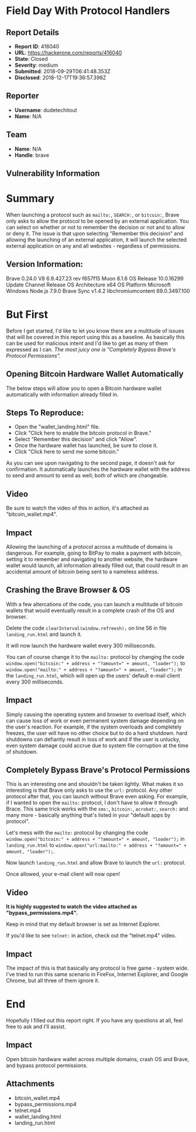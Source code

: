 # Field Day With Protocol Handlers

## Report Details
- **Report ID**: 416040
- **URL**: https://hackerone.com/reports/416040
- **State**: Closed
- **Severity**: medium
- **Submitted**: 2018-09-29T06:41:48.353Z
- **Disclosed**: 2018-12-17T19:36:57.398Z

## Reporter
- **Username**: dudetechitout
- **Name**: N/A

## Team
- **Name**: N/A
- **Handle**: brave

## Vulnerability Information
Summary
=====================

When launching a protocol such as ```mailto:```, ```SEARCH:```, or ```bitcoin:```, Brave only asks to allow the protocol to be opened by an external application. You can select on whether or not to remember the decision or not and to allow or deny it. The issue is that upon selecting "Remember this decision" and allowing the launching of an external application, it will launch the selected external application on any and all websites - regardless of permissions.

## Version Information: 

Brave	0.24.0
V8	6.9.427.23
rev	f657f15
Muon	8.1.6
OS Release	10.0.16299
Update Channel	Release
OS Architecture	x64
OS Platform	Microsoft Windows
Node.js	7.9.0
Brave Sync	v1.4.2
libchromiumcontent	69.0.3497.100


But First
=====================

Before I get started, I'd like to let you know there are a multitude of issues that will be covered in this report using this as a baseline. As basically this can be used for malicious intent and I'd like to get as many of them expressed as I can. *The most juicy one is "Completely Bypass Brave's Protocol Permissions".*

Opening Bitcoin Hardware Wallet Automatically
---------------------
The below steps will allow you to open a Bitcoin hardware wallet automatically with information already filled in.

## Steps To Reproduce:

 * Open the "wallet_landing.html" file.
 * Click "Click here to enable the bitcoin protocol in Brave."
 * Select "Remember this decision" and click "Allow".
 * Once the hardware wallet has launched, be sure to close it.
 * Click "Click here to send me some bitcoin."

As you can see upon navigating to the second page, it doesn't ask for confirmation. It automatically launches the hardware wallet with the address to send and amount to send as well; both of which are changeable.

## Video

Be sure to watch the video of this in action, it's attached as "bitcoin_wallet.mp4".

## Impact

Allowing the launching of a protocol across a multitude of domains is dangerous. For example, going to BitPay to make a payment with bitcoin, setting it to remember and navigating to another website, the hardware wallet would launch, all information already filled out, that could result in an accidental amount of bitcoin being sent to a nameless address.

Crashing the Brave Browser & OS
---------------------
With a few altercations of the code, you can launch a multitude of bitcoin wallets that would eventually result in a complete crash of the OS and browser.

Delete the code ```clearInterval(window.refreesh);``` on line 56 in file ```landing_run.html``` and launch it.

It will now launch the hardware wallet every 300 milliseconds.

You can of course change it to the ```mailto:``` protocol by changing the code ```window.open("bitcoin:" + address + "?amount=" + amount, "loader");``` to ```window.open("mailto:" + address + "?amount=" + amount, "loader");``` in the ```landing_run.html```, which will open up the users' default e-mail client every 300 milliseconds.

## Impact

Simply causing the operating system and browser to overload itself, which can cause loss of work or even permanent system damage depending on the user's reaction. For example, if the system overloads and completely freezes, the user will have no other choice but to do a hard shutdown. hard shutdowns can defiantly result in loss of work and if the user is unlucky, even system damage could accrue due to system file corruption at the time of shutdown.

Completely Bypass Brave's Protocol Permissions
---------------------
This is an interesting one and shouldn't be taken lightly. What makes it so interesting is that Brave only asks to use the ```url:``` protocol. Any other protocol after that, you can launch without Brave even asking. For example, if I wanted to open the ```mailto:``` protocol, I don't have to allow it through Brace. This same trick works with the ```sms:```, ```bitcoin:```, ```acrobat:```, ```search:``` and many more - basically anything that's listed in your "default apps by protocol".

Let's mess with the ```mailto:``` protocol by changing the code ```window.open("bitcoin:" + address + "?amount=" + amount, "loader");``` in ```landing_run.html``` to ```window.open("url:mailto:" + address + "?amount=" + amount, "loader");```.

Now launch ```landing_run.html``` and allow Brave to launch the ```url:``` protocol.

Once allowed, your e-mail client will now open!

## Video

__It is highly suggested to watch the video attached as "bypass_permissions.mp4".__

Keep in mind that my default browser is set as Internet Explorer.

If you'd like to see ```telnet:``` in action, check out the "telnet.mp4" video.

## Impact

The impact of this is that basically any protocol is free game - system wide. I've tried to run this same scenario in FireFox, Internet Explorer, and Google Chrome, but all three of them ignore it.

End
=====================

Hopefully I filled out this report right. If you have any questions at all, feel free to ask and I'll assist.

## Impact

Open bitcoin hardware wallet across multiple domains, crash OS and Brave, and bypass protocol permissions.

## Attachments
- bitcoin_wallet.mp4
- bypass_permissions.mp4
- telnet.mp4
- wallet_landing.html
- landing_run.html
